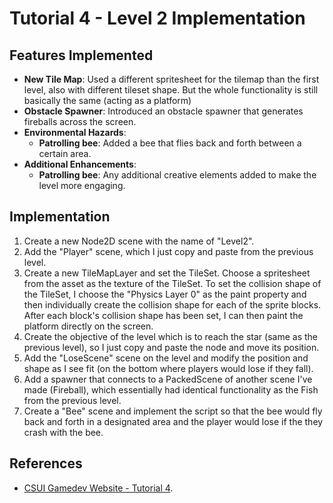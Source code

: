 # Tutorial 4 - Level 2 Implementation

## Features Implemented

-   **New Tile Map**: Used a different spritesheet for the tilemap than the first level, also with different tileset shape. But the whole functionality is still basically the same (acting as a platform)
-   **Obstacle Spawner**: Introduced an obstacle spawner that generates fireballs across the screen.
-   **Environmental Hazards**:
    -   **Patrolling bee**: Added a bee that flies back and forth between a certain area.
-   **Additional Enhancements**:
    -   **Patrolling bee**: Any additional creative elements added to make the level more engaging.

## Implementation

1.  Create a new Node2D scene with the name of "Level2".
2.  Add the "Player" scene, which I just copy and paste from the previous level.
3.  Create a new TileMapLayer and set the TileSet. Choose a spritesheet from the asset as the texture of the TileSet. To set the collision shape of the TileSet, I choose the "Physics Layer 0" as the paint property and then individually create the collision shape for each of the sprite blocks. After each block's collision shape has been set, I can then paint the platform directly on the screen.
4.  Create the objective of the level which is to reach the star (same as the previous level), so I just copy and paste the node and move its position.
5.  Add the "LoseScene" scene on the level and modify the position and shape as I see fit (on the bottom where players would lose if they fall).
6.  Add a spawner that connects to a PackedScene of another scene I've made (Fireball), which essentially had identical functionality as the Fish from the previous level.
7.  Create a "Bee" scene and implement the script so that the bee would fly back and forth in a designated area and the player would lose if the they crash with the bee.

## References

-   [CSUI Gamedev Website - Tutorial 4](https://csui-game-development.github.io/tutorials/tutorial-4/).
